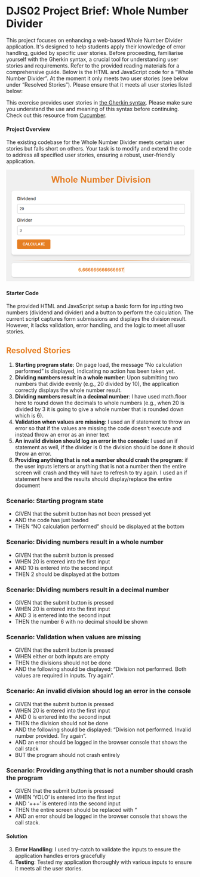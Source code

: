 # DJS02 Project Brief: Whole Number Divider

This project focuses on enhancing a web-based Whole Number Divider application. It's designed to help students apply their knowledge of error handling, guided by specific user stories. Before proceeding, familiarise yourself with the Gherkin syntax, a crucial tool for understanding user stories and requirements. Refer to the provided reading materials for a comprehensive guide. Below is the HTML and JavaScript code for a “Whole Number Divider”. At the moment it only meets two user stories (see below under “Resolved Stories”). Please ensure that it meets all user stories listed below:

This exercise provides user stories in [the Gherkin syntax](https://docs.behat.org/en/v2.5/guides/1.gherkin.html). Please make sure you understand the use and meaning of this syntax before continuing. Check out this resource from [Cucumber](https://cucumber.io/docs/gherkin/reference/).

#### Project Overview

The existing codebase for the Whole Number Divider meets certain user stories but falls short on others. Your task is to modify and extend the code to address all specified user stories, ensuring a robust, user-friendly application.

![alt text](image.png)

#### Starter Code

The provided HTML and JavaScript setup a basic form for inputting two numbers (dividend and divider) and a button to perform the calculation. The current script captures form submissions and displays the division result. However, it lacks validation, error handling, and the logic to meet all user stories.

<h2 style="color:#e67e22">Resolved Stories</h2>

1. **Starting program state**: On page load, the message “No calculation performed” is displayed, indicating no action has been taken yet.
2. **Dividing numbers result in a whole number**: Upon submitting two numbers that divide evenly (e.g., 20 divided by 10), the application correctly displays the whole number result.
3. **Dividing numbers result in a decimal number**: I have used math.floor here to round down the decimals to whole numbers (e.g., when 20 is divided by 3 it is going to give a whole number that is rounded down which is 6).
4. **Validation when values are missing**: I used an if statement to throw an error so that if the values are missing the code doesn't execute and instead throw an error as an inner text
5. **An invalid division should log an error in the console**: I used an if statement as well, if the divider is 0 the division should be done it should throw an error.
6. **Providing anything that is not a number should crash the program**: if the user inputs letters or anything that is not a number then the entire screen will crash and they will have to refresh to try again. I used an if statement here and the results should display/replace the entire document

### Scenario: Starting program state

- GIVEN that the submit button has not been pressed yet
- AND the code has just loaded
- THEN “NO calculation performed” should be displayed at the bottom

### Scenario: Dividing numbers result in a whole number

- GIVEN that the submit button is pressed
- WHEN 20 is entered into the first input
- AND 10 is entered into the second input
- THEN 2 should be displayed at the bottom

### Scenario: Dividing numbers result in a decimal number

- GIVEN that the submit button is pressed
- WHEN 20 is entered into the first input
- AND 3 is entered into the second input
- THEN the number 6 with no decimal should be shown

### Scenario: Validation when values are missing

- GIVEN that the submit button is pressed
- WHEN either or both inputs are empty
- THEN the divisions should not be done
- AND the following should be displayed: “Division not performed. Both values are required in inputs. Try again”.

### Scenario: An invalid division should log an error in the console

- GIVEN that the submit button is pressed
- WHEN 20 is entered into the first input
- AND 0 is entered into the second input
- THEN the division should not be done
- AND the following should be displayed: “Division not performed. Invalid number provided. Try again”.
- AND an error should be logged in the browser console that shows the call stack
- BUT the program should not crash entirely

### Scenario: Providing anything that is not a number should crash the program

- GIVEN that the submit button is pressed
- WHEN ‘YOLO’ is entered into the first input
- AND ‘+++’ is entered into the second input
- THEN the entire screen should be replaced with “
- AND an error should be logged in the browser console that shows the call stack.

#### Solution

3. **Error Handling**: I used try-catch to validate the inputs to ensure the application handles errors gracefully
4. **Testing**: Tested my application thoroughly with various inputs to ensure it meets all the user stories.
